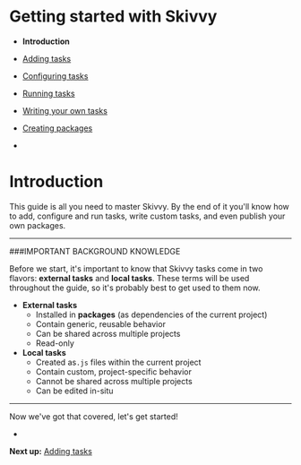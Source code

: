 # Getting started with Skivvy

- **Introduction**
- [Adding tasks](01-adding-tasks.md)
- [Configuring tasks](02-configuring-tasks.md)
- [Running tasks](03-running-tasks.md)
- [Writing your own tasks](04-writing-tasks.md)
- [Creating packages](05-creating-packages.md)

-

# Introduction

This guide is all you need to master Skivvy. By the end of it you'll know how to add, configure and run tasks, write custom tasks, and even publish your own packages.

---

###IMPORTANT BACKGROUND KNOWLEDGE

Before we start, it's important to know that Skivvy tasks come in two flavors: **external tasks** and **local tasks**. These terms will be used throughout the guide, so it's probably best to get used to them now.

- **External tasks**
	- Installed in **packages** (as dependencies of the current project)
	- Contain generic, reusable behavior
	- Can be shared across multiple projects
	- Read-only
- **Local tasks**
	- Created as`.js` files within the current project
	- Contain custom, project-specific behavior
	- Cannot be shared across multiple projects
	- Can be edited in-situ

---

Now we've got that covered, let's get started!

-

**Next up:** [Adding tasks](01-adding-tasks.md)
